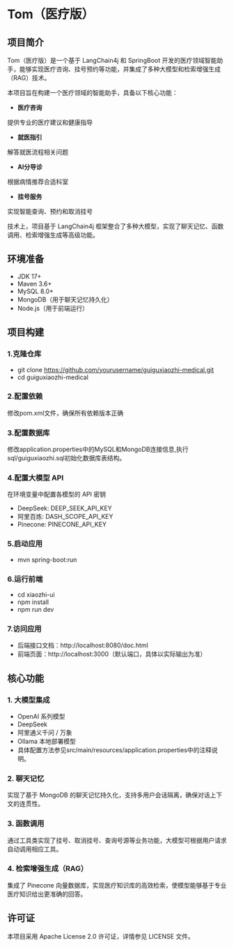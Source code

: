 # Tom（医疗版）

## 项目简介

Tom（医疗版）是一个基于 LangChain4j 和 SpringBoot 开发的医疗领域智能助手，能够实现医疗咨询、挂号预约等功能，并集成了多种大模型和检索增强生成（RAG）技术。

本项目旨在构建一个医疗领域的智能助手，具备以下核心功能：

- **医疗咨询**

提供专业的医疗建议和健康指导

- **就医指引**

解答就医流程相关问题

- **AI分导诊**

根据病情推荐合适科室

- **挂号服务**

实现智能查询、预约和取消挂号

技术上，项目基于 LangChain4j 框架整合了多种大模型，实现了聊天记忆、函数调用、检索增强生成等高级功能。

## 环境准备

- JDK 17+
- Maven 3.6+
- MySQL 8.0+
- MongoDB（用于聊天记忆持久化）
- Node.js（用于前端运行）

## 项目构建

### 1.克隆仓库

- git clone https://github.com/yourusername/guiguxiaozhi-medical.git
- cd guiguxiaozhi-medical

### 2.配置依赖

修改pom.xml文件，确保所有依赖版本正确

### 3.配置数据库

修改application.properties中的MySQL和MongoDB连接信息,执行sql/guiguxiaozhi.sql初始化数据库表结构。

### 4.配置大模型 API

在环境变量中配置各模型的 API 密钥
- DeepSeek: DEEP_SEEK_API_KEY
- 阿里百炼: DASH_SCOPE_API_KEY
- Pinecone: PINECONE_API_KEY

### 5.启动应用

- mvn spring-boot:run

### 6.运行前端

- cd xiaozhi-ui
- npm install
- npm run dev

### 7.访问应用

- 后端接口文档：http://localhost:8080/doc.html
- 前端页面：http://localhost:3000（默认端口，具体以实际输出为准）


## 核心功能

### 1. 大模型集成

- OpenAI 系列模型
- DeepSeek
- 阿里通义千问 / 万象
- Ollama 本地部署模型
- 具体配置方法参见src/main/resources/application.properties中的注释说明。

### 2. 聊天记忆

实现了基于 MongoDB 的聊天记忆持久化，支持多用户会话隔离，确保对话上下文的连贯性。

### 3. 函数调用

通过工具类实现了挂号、取消挂号、查询号源等业务功能，大模型可根据用户请求自动调用相应工具。

### 4. 检索增强生成（RAG）

集成了 Pinecone 向量数据库，实现医疗知识库的高效检索，使模型能够基于专业医疗知识给出更准确的回答。

## 许可证

本项目采用 Apache License 2.0 许可证，详情参见 LICENSE 文件。
